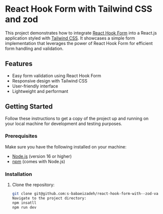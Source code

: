 # React Hook Form with Tailwind CSS and zod

This project demonstrates how to integrate [React Hook Form](https://react-hook-form.com/) into a React.js application styled with [Tailwind CSS](https://tailwindcss.com/). It showcases a simple form implementation that leverages the power of React Hook Form for efficient form handling and validation.

## Features

- Easy form validation using React Hook Form
- Responsive design with Tailwind CSS
- User-friendly interface
- Lightweight and performant

## Getting Started

Follow these instructions to get a copy of the project up and running on your local machine for development and testing purposes.

### Prerequisites

Make sure you have the following installed on your machine:

- [Node.js](https://nodejs.org/) (version 16 or higher)
- [npm](https://www.npmjs.com/) (comes with Node.js)

### Installation

1. Clone the repository:

   ```bash
   git clone git@github.com:s-babaeizadeh/react-hook-form-with--zod-validation.git
   Navigate to the project directory:
   npm insatll
   npm run dev
